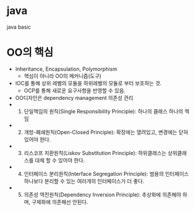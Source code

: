 # java
java basic
# OO의 핵심
- Inheritance, Encapsulation, Polymorphism
  - 핵심이 아니라 OO의 메커니즘(도구)
- IOC를 통해 상위 레벨의 모듈을 하위레벨의 모듈로 부터 보호하는 것.
  - OCP를 통해 새로운 요구사항을 반영할 수 있음.
- OO디자인은 dependency management 의존성 관리
- 1. 단일책임의 원칙(Single Responsibility Principle): 하나의 클래스 하나의 책임
- 2. 개방-폐쇄원칙(Open-Closed Principle): 확장에는 열려있고, 변경에는 닫혀있어야 한다.
- 3. 리스코프 치환원칙(Liskov Substitution Principle): 하위클래스는 상위클래스를 대체 할 수 있어야 한다.
- 4. 인터페이스 분리원칙(Interface Segregation Principle): 범용의 인터페이스 하나보다 분리할 수 있는 여러개의 인터페이스가 더 좋다.
- 5. 의존성 역전원칙(Dependency Inversion Principle): 추상화에 의존해야 하며, 구체화에 의존해선 안된다. 

